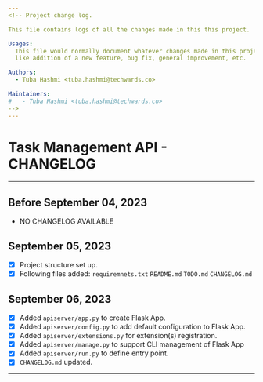 ```yaml
---
<!-- Project change log.

This file contains logs of all the changes made in this this project.

Usages:
  This file would normally document whatever changes made in this project
  like addition of a new feature, bug fix, general improvement, etc.

Authors:
  - Tuba Hashmi <tuba.hashmi@techwards.co>

Maintainers:
#   - Tuba Hashmi <tuba.hashmi@techwards.co>
-->
---
```


# Task Management API - CHANGELOG

---

## Before September 04, 2023

- NO CHANGELOG AVAILABLE

## September 05, 2023

- [x] Project structure set up.
- [x] Following files added:
    `requiremnets.txt`
    `README.md`
    `TODO.md`
    `CHANGELOG.md`
    
## September 06, 2023
- [x] Added `apiserver/app.py` to create Flask App.
- [x] Added `apiserver/config.py` to add default configuration to Flask App.
- [x] Added `apiserver/extensions.py` for extension(s) registration.
- [x] Added `apiserver/manage.py` to support CLI management of Flask App
- [x] Added `apiserver/run.py` to define entry point.
- [x] `CHANGELOG.md` updated.

---
